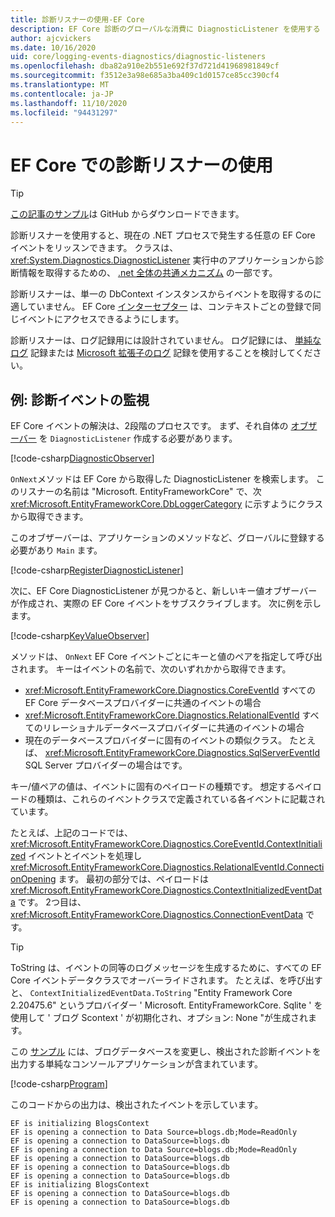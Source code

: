 ```yaml
---
title: 診断リスナーの使用-EF Core
description: EF Core 診断のグローバルな消費に DiagnosticListener を使用する
author: ajcvickers
ms.date: 10/16/2020
uid: core/logging-events-diagnostics/diagnostic-listeners
ms.openlocfilehash: dba82a910e2b551e692f37d721d41968981849cf
ms.sourcegitcommit: f3512e3a98e685a3ba409c1d0157ce85cc390cf4
ms.translationtype: MT
ms.contentlocale: ja-JP
ms.lasthandoff: 11/10/2020
ms.locfileid: "94431297"
---
```

# <a name="using-diagnostic-listeners-in-ef-core"></a>EF Core での診断リスナーの使用

> [!TIP]  
> [この記事のサンプル](https://github.com/dotnet/EntityFramework.Docs/tree/master/samples/core/Miscellaneous/DiagnosticListeners)は GitHub からダウンロードできます。

診断リスナーを使用すると、現在の .NET プロセスで発生する任意の EF Core イベントをリッスンできます。 クラスは、 <xref:System.Diagnostics.DiagnosticListener> 実行中のアプリケーションから診断情報を取得するための、 [.net 全体の共通メカニズム](https://github.com/dotnet/runtime/blob/master/src/libraries/System.Diagnostics.DiagnosticSource/src/DiagnosticSourceUsersGuide.md) の一部です。

診断リスナーは、単一の DbContext インスタンスからイベントを取得するのに適していません。 EF Core [インターセプター](xref:core/logging-events-diagnostics/interceptors) は、コンテキストごとの登録で同じイベントにアクセスできるようにします。

診断リスナーは、ログ記録用には設計されていません。 ログ記録には、 [単純なログ](xref:core/logging-events-diagnostics/simple-logging) 記録または [Microsoft 拡張子のログ](xref:core/logging-events-diagnostics/extensions-logging) 記録を使用することを検討してください。

## <a name="example-observing-diagnostic-events"></a>例: 診断イベントの監視

EF Core イベントの解決は、2段階のプロセスです。 まず、それ自体の [オブザーバー](/dotnet/standard/events/observer-design-pattern) を `DiagnosticListener` 作成する必要があります。

<!--
public class DiagnosticObserver : IObserver<DiagnosticListener>
{
    public void OnCompleted() 
        => throw new NotImplementedException();
    
    public void OnError(Exception error) 
        => throw new NotImplementedException();

    public void OnNext(DiagnosticListener value)
    {
        if (value.Name == DbLoggerCategory.Name) // "Microsoft.EntityFrameworkCore"
        {
            value.Subscribe(new KeyValueObserver());
        }
    }
}
-->
[!code-csharp[DiagnosticObserver](../../../samples/core/Miscellaneous/DiagnosticListeners/Program.cs?name=DiagnosticObserver)]

`OnNext`メソッドは EF Core から取得した DiagnosticListener を検索します。 このリスナーの名前は "Microsoft. EntityFrameworkCore" で、次 <xref:Microsoft.EntityFrameworkCore.DbLoggerCategory> に示すようにクラスから取得できます。

このオブザーバーは、アプリケーションのメソッドなど、グローバルに登録する必要があり `Main` ます。

<!--
        DiagnosticListener.AllListeners.Subscribe(new DiagnosticObserver());
-->
[!code-csharp[RegisterDiagnosticListener](../../../samples/core/Miscellaneous/DiagnosticListeners/Program.cs?name=RegisterDiagnosticListener)]

次に、EF Core DiagnosticListener が見つかると、新しいキー値オブザーバーが作成され、実際の EF Core イベントをサブスクライブします。 次に例を示します。

<!--
public class KeyValueObserver : IObserver<KeyValuePair<string, object>>
{
    public void OnCompleted() 
        => throw new NotImplementedException();
    
    public void OnError(Exception error) 
        => throw new NotImplementedException();

    public void OnNext(KeyValuePair<string, object> value)
    {
        if (value.Key == CoreEventId.ContextInitialized.Name)
        {
            var payload = (ContextInitializedEventData)value.Value;
            Console.WriteLine($"EF is initializing {payload.Context.GetType().Name} ");
        }

        if (value.Key == RelationalEventId.ConnectionOpening.Name)
        {
            var payload = (ConnectionEventData)value.Value;
            Console.WriteLine($"EF is opening a connection to {payload.Connection.ConnectionString} ");
        }
    }
}
-->
[!code-csharp[KeyValueObserver](../../../samples/core/Miscellaneous/DiagnosticListeners/Program.cs?name=KeyValueObserver)]

メソッドは、 `OnNext` EF Core イベントごとにキーと値のペアを指定して呼び出されます。 キーはイベントの名前で、次のいずれかから取得できます。

* <xref:Microsoft.EntityFrameworkCore.Diagnostics.CoreEventId> すべての EF Core データベースプロバイダーに共通のイベントの場合
* <xref:Microsoft.EntityFrameworkCore.Diagnostics.RelationalEventId> すべてのリレーショナルデータベースプロバイダーに共通のイベントの場合
* 現在のデータベースプロバイダーに固有のイベントの類似クラス。 たとえば、 <xref:Microsoft.EntityFrameworkCore.Diagnostics.SqlServerEventId> SQL Server プロバイダーの場合はです。

キー/値ペアの値は、イベントに固有のペイロードの種類です。 想定するペイロードの種類は、これらのイベントクラスで定義されている各イベントに記載されています。

たとえば、上記のコードでは、 <xref:Microsoft.EntityFrameworkCore.Diagnostics.CoreEventId.ContextInitialized> イベントとイベントを処理し <xref:Microsoft.EntityFrameworkCore.Diagnostics.RelationalEventId.ConnectionOpening> ます。 最初の部分では、ペイロードは <xref:Microsoft.EntityFrameworkCore.Diagnostics.ContextInitializedEventData> です。 2つ目は、 <xref:Microsoft.EntityFrameworkCore.Diagnostics.ConnectionEventData> です。

> [!TIP]
> ToString は、イベントの同等のログメッセージを生成するために、すべての EF Core イベントデータクラスでオーバーライドされます。 たとえば、を呼び出すと、 `ContextInitializedEventData.ToString` "Entity Framework Core 2.20475.6" というプロバイダー ' Microsoft. EntityFrameworkCore. Sqlite ' を使用して ' ブログ Scontext ' が初期化され、オプション: None "が生成されます。

この [サンプル](https://github.com/dotnet/EntityFramework.Docs/tree/master/samples/core/Miscellaneous/DiagnosticListeners) には、ブログデータベースを変更し、検出された診断イベントを出力する単純なコンソールアプリケーションが含まれています。

<!--
    public static void Main()
    {
        #region RegisterDiagnosticListener
        DiagnosticListener.AllListeners.Subscribe(new DiagnosticObserver());
        #endregion
        
        using (var context = new BlogsContext())
        {
            context.Database.EnsureDeleted();
            context.Database.EnsureCreated();
            
            context.Add(
                new Blog
                {
                    Name = "EF Blog",
                    Posts =
                    {
                        new Post { Title = "EF Core 3.1!" },
                        new Post { Title = "EF Core 5.0!" }
                    }
                });

            context.SaveChanges();
        }

        using (var context = new BlogsContext())
        {
            var blog = context.Blogs.Include(e => e.Posts).Single();

            blog.Name = "EF Core Blog";
            context.Remove(blog.Posts.First());
            blog.Posts.Add(new Post { Title = "EF Core 6.0!" });

            context.SaveChanges();
        }
        #endregion
    }
-->
[!code-csharp[Program](../../../samples/core/Miscellaneous/DiagnosticListeners/Program.cs?name=Program)]

このコードからの出力は、検出されたイベントを示しています。

```output
EF is initializing BlogsContext
EF is opening a connection to Data Source=blogs.db;Mode=ReadOnly
EF is opening a connection to DataSource=blogs.db
EF is opening a connection to Data Source=blogs.db;Mode=ReadOnly
EF is opening a connection to DataSource=blogs.db
EF is opening a connection to DataSource=blogs.db
EF is opening a connection to DataSource=blogs.db
EF is initializing BlogsContext
EF is opening a connection to DataSource=blogs.db
EF is opening a connection to DataSource=blogs.db
```
